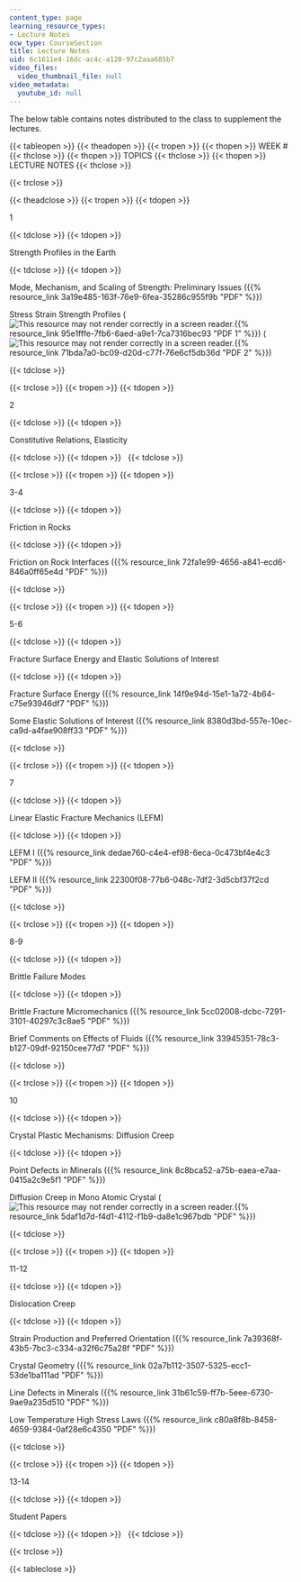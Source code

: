 ```yaml
---
content_type: page
learning_resource_types:
- Lecture Notes
ocw_type: CourseSection
title: Lecture Notes
uid: 6c1611e4-16dc-ac4c-a120-97c2aaa685b7
video_files:
  video_thumbnail_file: null
video_metadata:
  youtube_id: null
---
```


The below table contains notes distributed to the class to supplement the lectures.

{{< tableopen >}}
{{< theadopen >}}
{{< tropen >}}
{{< thopen >}}
WEEK #
{{< thclose >}}
{{< thopen >}}
TOPICS
{{< thclose >}}
{{< thopen >}}
LECTURE NOTES
{{< thclose >}}

{{< trclose >}}

{{< theadclose >}}
{{< tropen >}}
{{< tdopen >}}


1


{{< tdclose >}}
{{< tdopen >}}


Strength Profiles in the Earth


{{< tdclose >}}
{{< tdopen >}}


Mode, Mechanism, and Scaling of Strength: Preliminary Issues ({{% resource_link 3a19e485-163f-76e9-6fea-35286c955f9b "PDF" %}})

Stress Strain Strength Profiles (![This resource may not render correctly in a screen reader.](/images/inacessible.gif){{% resource_link 95e1fffe-7fb6-6aed-a9e1-7ca7316bec93 "PDF 1" %}}) (![This resource may not render correctly in a screen reader.](/images/inacessible.gif){{% resource_link 71bda7a0-bc09-d20d-c77f-76e6cf5db36d "PDF 2" %}})


{{< tdclose >}}

{{< trclose >}}
{{< tropen >}}
{{< tdopen >}}


2


{{< tdclose >}}
{{< tdopen >}}


Constitutive Relations, Elasticity


{{< tdclose >}}
{{< tdopen >}}
 
{{< tdclose >}}

{{< trclose >}}
{{< tropen >}}
{{< tdopen >}}


3-4


{{< tdclose >}}
{{< tdopen >}}


Friction in Rocks


{{< tdclose >}}
{{< tdopen >}}


Friction on Rock Interfaces ({{% resource_link 72fa1e99-4656-a841-ecd6-846a0ff65e4d "PDF" %}})


{{< tdclose >}}

{{< trclose >}}
{{< tropen >}}
{{< tdopen >}}


5-6


{{< tdclose >}}
{{< tdopen >}}


Fracture Surface Energy and Elastic Solutions of Interest


{{< tdclose >}}
{{< tdopen >}}


Fracture Surface Energy ({{% resource_link 14f9e94d-15e1-1a72-4b64-c75e93946df7 "PDF" %}})

Some Elastic Solutions of Interest ({{% resource_link 8380d3bd-557e-10ec-ca9d-a4fae908ff33 "PDF" %}})


{{< tdclose >}}

{{< trclose >}}
{{< tropen >}}
{{< tdopen >}}


7


{{< tdclose >}}
{{< tdopen >}}


Linear Elastic Fracture Mechanics (LEFM)


{{< tdclose >}}
{{< tdopen >}}


LEFM I ({{% resource_link dedae760-c4e4-ef98-6eca-0c473bf4e4c3 "PDF" %}})

LEFM II ({{% resource_link 22300f08-77b6-048c-7df2-3d5cbf37f2cd "PDF" %}})


{{< tdclose >}}

{{< trclose >}}
{{< tropen >}}
{{< tdopen >}}


8-9


{{< tdclose >}}
{{< tdopen >}}


Brittle Failure Modes


{{< tdclose >}}
{{< tdopen >}}


Brittle Fracture Micromechanics ({{% resource_link 5cc02008-dcbc-7291-3101-40297c3c8ae5 "PDF" %}})

Brief Comments on Effects of Fluids ({{% resource_link 33945351-78c3-b127-09df-92150cee77d7 "PDF" %}})


{{< tdclose >}}

{{< trclose >}}
{{< tropen >}}
{{< tdopen >}}


10


{{< tdclose >}}
{{< tdopen >}}


Crystal Plastic Mechanisms: Diffusion Creep


{{< tdclose >}}
{{< tdopen >}}


Point Defects in Minerals ({{% resource_link 8c8bca52-a75b-eaea-e7aa-0415a2c9e5f1 "PDF" %}})

Diffusion Creep in Mono Atomic Crystal (![This resource may not render correctly in a screen reader.](/images/inacessible.gif){{% resource_link 5daf1d7d-f4d1-4112-f1b9-da8e1c967bdb "PDF" %}})


{{< tdclose >}}

{{< trclose >}}
{{< tropen >}}
{{< tdopen >}}


11-12


{{< tdclose >}}
{{< tdopen >}}


Dislocation Creep


{{< tdclose >}}
{{< tdopen >}}


Strain Production and Preferred Orientation ({{% resource_link 7a39368f-43b5-7bc3-c334-a32f6c75a28f "PDF" %}})

Crystal Geometry ({{% resource_link 02a7b112-3507-5325-ecc1-53de1ba111ad "PDF" %}})

Line Defects in Minerals ({{% resource_link 31b61c59-ff7b-5eee-6730-9ae9a235d510 "PDF" %}})

Low Temperature High Stress Laws ({{% resource_link c80a8f8b-8458-4659-9384-0af28e6c4350 "PDF" %}})


{{< tdclose >}}

{{< trclose >}}
{{< tropen >}}
{{< tdopen >}}


13-14


{{< tdclose >}}
{{< tdopen >}}


Student Papers


{{< tdclose >}}
{{< tdopen >}}
 
{{< tdclose >}}

{{< trclose >}}

{{< tableclose >}}